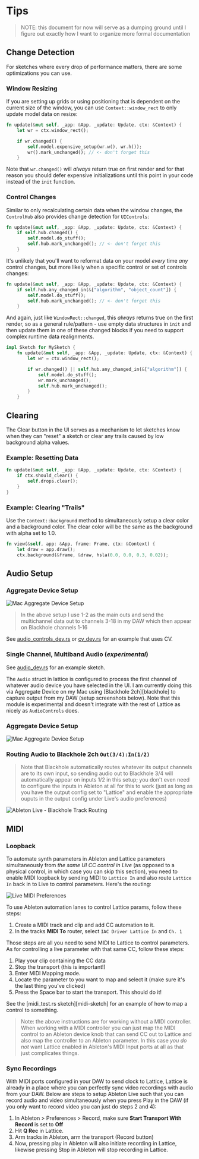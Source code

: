 # Tips

> NOTE: this document for now will serve as a dumping ground until I figure out
> exactly how I want to organize more formal documentation

## Change Detection

For sketches where every drop of performance matters, there are some
optimizations you can use.

### Window Resizing

If you are setting up grids or using positioning that is dependent on the
current size of the window, you can use `Context::window_rect` to only update
model data on resize:

```rust
fn update(&mut self, _app: &App, _update: Update, ctx: &Context) {
    let wr = ctx.window_rect();

    if wr.changed() {
        self.model.expensive_setup(wr.w(), wr.h());
        wr().mark_unchanged(); // <- don't forget this
    }
```

Note that `wr.changed()` will _always_ return true on first render and for that
reason you should defer expensive initializations until this point in your code
instead of the `init` function.

### Control Changes

Similar to only recalculating certain data when the window changes, the
`ControlHub` also provides change detection for `UIControls`:

```rust
fn update(&mut self, _app: &App, _update: Update, ctx: &Context) {
    if self.hub.changed() {
        self.model.do_stuff();
        self.hub.mark_unchanged(); // <- don't forget this
    }
```

It's unlikely that you'll want to reformat data on your model _every_ time _any_
control changes, but more likely when a specific control or set of controls
changes:

```rust
fn update(&mut self, _app: &App, _update: Update, ctx: &Context) {
    if self.hub.any_changed_in(&["algorithm", "object_count"]) {
        self.model.do_stuff();
        self.hub.mark_unchanged(); // <- don't forget this
    }
```

And again, just like `WindowRect::changed`, this _always_ returns true on the
first render, so as a general rule/pattern - use empty data structures in `init`
and then update them in one of these changed blocks if you need to support
complex runtime data realignments.

```rust
impl Sketch for MySketch {
    fn update(&mut self, _app: &App, _update: Update, ctx: &Context) {
        let wr = ctx.window_rect();

        if wr.changed() || self.hub.any_changed_in(&["algorithm"]) {
            self.model.do_stuff();
            wr.mark_unchanged();
            self.hub.mark_unchanged();
        }
    }
```

## Clearing

The Clear button in the UI serves as a mechanism to let sketches know when they
can "reset" a sketch or clear any trails caused by low background alpha values.

### Example: Resetting Data

```rust
fn update(&mut self, _app: &App, _update: Update, ctx: &Context) {
    if ctx.should_clear() {
        self.drops.clear();
    }
}
```

### Example: Clearing "Trails"

Use the `Context::background` method to simultaneously setup a clear color and a
background color. The clear color will be the same as the background with alpha
set to 1.0.

```rust
fn view(&self, app: &App, frame: Frame, ctx: &Context) {
    let draw = app.draw();
    ctx.background(&frame, &draw, hsla(0.0, 0.0, 0.3, 0.02));
```

## Audio Setup

### Aggregate Device Setup

![Mac Aggregate Device Setup](assets/aggregate-device-multichannel.png)

> In the above setup I use 1-2 as the main outs and send the multichannel data
> out to channels 3-18 in my DAW which then appear on Blackhole channels 1-16

See [audio_controls_dev.rs](src/sketches/dev/audio_controls_dev.rs) or
[cv_dev.rs](src/sketches/dev/cv_dev.rs) for an example that uses CV.

### Single Channel, Multiband Audio (_experimental_)

See [audio_dev.rs](src/sketches/dev/audio_dev.rs) for an example sketch.

The `Audio` struct in lattice is configured to process the first channel of
whatever audio device you have selected in the UI. I am currently doing this via
Aggregate Device on my Mac using [Blackhole 2ch][blackhole] to capture output
from my DAW (setup screenshots below). Note that this module is experimental and
doesn't integrate with the rest of Lattice as nicely as `AudioControls` does.

### Aggregate Device Setup

![Mac Aggregate Device Setup](assets/aggregate-device-setup.png)

### Routing Audio to Blackhole 2ch `Out(3/4):In(1/2)`

> Note that Blackhole automatically routes whatever its output channels are to
> its own input, so sending audio out to Blackhole 3/4 will automatically appear
> on inputs 1/2 in this setup; you don't even need to configure the inputs in
> Ableton at all for this to work (just as long as you have the output config
> set to "Lattice" and enable the appropriate ouputs in the output config under
> Live's audio preferences)

![Ableton Live - Blackhole Track Routing](assets/live-blackhole-track-routing.png)

## MIDI

### Loopback

To automate synth parameters in Ableton and Lattice parameters simultaneously
from _the same UI CC control in Live_ (as opposed to a physical control, in
which case you can skip this section), you need to enable MIDI loopback by
sending MIDI to `Lattice In` and also route `Lattice In` back in to Live to
control parameters. Here's the routing:

![Live MIDI Preferences](assets/live-midi-prefs.png)

To use Ableton automation lanes to control Lattice params, follow these steps:

1. Create a MIDI track and clip and add CC automation to it.
2. In the tracks **MIDI To** router, select `IAC Driver Lattice In` and `Ch. 1`

Those steps are all you need to send MIDI to Lattice to control parameters. As
for controlling a live parameter with that same CC, follow these steps:

1. Play your clip containing the CC data
2. Stop the transport (this is important!)
3. Enter MIDI Mapping mode.
4. Locate the parameter to you want to map and select it (make sure it's the
   last thing you've clicked)
5. Press the Space bar to start the transport. This should do it!

See the [midi_test.rs sketch][midi-sketch] for an example of how to map a
control to something.

> Note: the above instructions are for working without a MIDI controller. When
> working with a MIDI controller you can just map the MIDI control to an Ableton
> device knob that can send CC out to Lattice and also map the controller to an
> Ableton parameter. In this case _you do not_ want Lattice enabled in Ableton's
> MIDI Input ports at all as that just complicates things.

### Sync Recordings

With MIDI ports configured in your DAW to send clock to Lattice, Lattice is
already in a place where you can perfectly sync video recordings with audio from
your DAW. Below are steps to setup Ableton Live such that you can record audio
and video simultaneously when you press Play in the DAW (if you only want to
record video you can just do steps 2 and 4):

1. In Ableton > Preferences > Record, make sure **Start Transport With Record**
   is set to **Off**
2. Hit **Q Rec** in Lattice.
3. Arm tracks in Ableton, arm the transport (Record button)
4. Now, pressing play in Ableton will also initiate recording in Lattice,
   likewise pressing Stop in Ableton will stop recording in Lattice.
